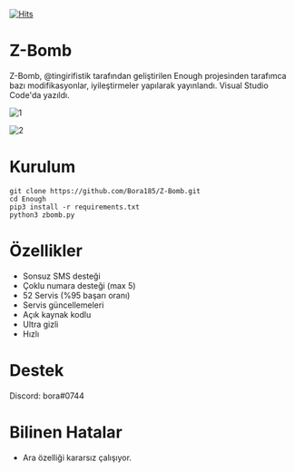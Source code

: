 [![Hits](https://hits.sh/github.com/Bora185/SMS-Bomber.svg?label=views&color=c44ee7)](https://hits.sh/github.com/Bora185/SMS-Bomber/)
# Z-Bomb
Z-Bomb, @tingirifistik tarafından geliştirilen Enough projesinden tarafımca bazı modifikasyonlar, iyileştirmeler yapılarak yayınlandı. Visual Studio Code'da yazıldı.

![1](https://user-images.githubusercontent.com/111361998/214158175-446bc077-09e9-4cbc-90ce-d9b94fd349e5.png)

![2](https://user-images.githubusercontent.com/111361998/214158195-514333d3-a2f1-459e-8009-f5d6a09987f0.png)
# Kurulum
```
git clone https://github.com/Bora185/Z-Bomb.git
cd Enough
pip3 install -r requirements.txt
python3 zbomb.py
```
# Özellikler
- Sonsuz SMS desteği
- Çoklu numara desteği (max 5)
- 52 Servis (%95 başarı oranı)
- Servis güncellemeleri
- Açık kaynak kodlu
- Ultra gizli
- Hızlı

# Destek
Discord: bora#0744

# Bilinen Hatalar
- Ara özelliği kararsız çalışıyor.



